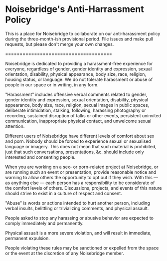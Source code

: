Noisebridge's Anti-Harrassment Policy
=====================================

This is a place for Noisebridge to collaborate on our anti-harassment
policy during the three-month-ish provisional period. File issues and
make pull requests, but please don't merge your own changes.

=====================================

Noisebridge is dedicated to providing a harassment-free experience for
everyone, regardless of gender, gender identity and expression, sexual
orientation, disability, physical appearance, body size, race, religion,
housing status, or language. We do not tolerate harassment or abuse of people in our space or in writing, in any form.

"Harassment" includes offensive verbal comments related to gender,
gender identity and expression, sexual orientation, disability,
physical appearance, body size, race, religion, sexual images in
public spaces, deliberate intimidation, stalking, following, harassing
photography or recording, sustained disruption of talks or other
events, persistent uninvited communication, inappropriate physical contact, and unwelcome sexual
attention.

Different users of Noisebridge have different levels of comfort about 
sex and porn. Nobody should be forced to experience sexual or 
sexualised language or imagery. This does not mean that such material 
is prohibited, just that such conversations, presentations, &c. should 
include only interested and consenting people.

When you are working on a sex- or porn-related project at Noisebridge, 
or are running such an event or presentation, provide reasonable 
notice and warning to allow others the opportunity to opt out if they 
wish. With this — as anything else — each person has a responsibility 
to be considerate of the comfort levels of others. Discussions, 
projects, and events of this nature should strive to exist in a 
culture of respect and consent.

"Abuse" is words or actions intended to hurt another person, including verbal insults, belittling or trivializing comments, and physical assault. 

People asked to stop any harassing or abusive behavior are expected to comply
immediately and permanently.

Physical assualt is a more severe violation, and will result in immediate, permanent expulsion. 

People violating these rules may be sanctioned or expelled from the
space or the event at the discretion of any Noisebridge member.
